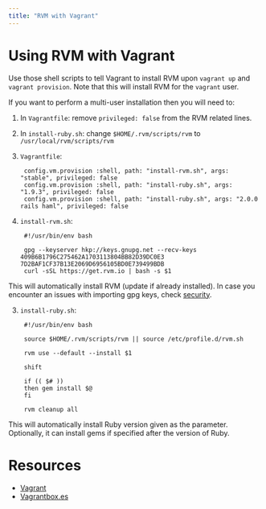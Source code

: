 ```yaml
---
title: "RVM with Vagrant"
---
```


# Using RVM with Vagrant

Use those shell scripts to tell Vagrant to install RVM upon `vagrant up` and
`vagrant provision`. Note that this will install RVM for the `vagrant` user.

If you want to perform a multi-user installation then you will need to:

1. In `Vagrantfile`: remove `privileged: false` from the RVM related lines.
2. In `install-ruby.sh`: change `$HOME/.rvm/scripts/rvm` to `/usr/local/rvm/scripts/rvm`

1. `Vagrantfile`:

        config.vm.provision :shell, path: "install-rvm.sh", args: "stable", privileged: false
        config.vm.provision :shell, path: "install-ruby.sh", args: "1.9.3", privileged: false
        config.vm.provision :shell, path: "install-ruby.sh", args: "2.0.0 rails haml", privileged: false

2. `install-rvm.sh`:

        #!/usr/bin/env bash

        gpg --keyserver hkp://keys.gnupg.net --recv-keys 409B6B1796C275462A1703113804BB82D39DC0E3 7D2BAF1CF37B13E2069D6956105BD0E739499BDB
        curl -sSL https://get.rvm.io | bash -s $1

This will automatically install RVM (update if already installed). In case you encounter an issues with importing gpg keys, check [security](/rvm/security).

3. `install-ruby.sh`:

        #!/usr/bin/env bash

        source $HOME/.rvm/scripts/rvm || source /etc/profile.d/rvm.sh

        rvm use --default --install $1

        shift

        if (( $# ))
        then gem install $@
        fi

        rvm cleanup all

This will automatically install Ruby version given as the parameter.
Optionally, it can install gems if specified after the version of Ruby.

# Resources

- [Vagrant](http://vagrantup.com/)
- [Vagrantbox.es](http://www.vagrantbox.es/)
